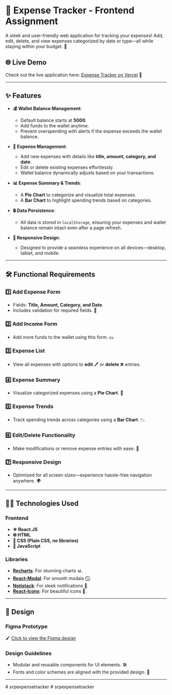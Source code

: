 # 💸 Expense Tracker - Frontend Assignment

A sleek and user-friendly web application for tracking your expenses! Add, edit, delete, and view expenses categorized by date or type—all while staying within your budget. 🚀

## 🌐 Live Demo
Check out the live application here: [Expense Tracker on Vercel](https://expense-tracker-web-app-seven.vercel.app/) 🎉

---

## ✨ Features
- **💰 Wallet Balance Management**:  
  - Default balance starts at **5000**.  
  - Add funds to the wallet anytime.  
  - Prevent overspending with alerts if the expense exceeds the wallet balance.

- **📝 Expense Management**:  
  - Add new expenses with details like **title, amount, category, and date**.  
  - Edit or delete existing expenses effortlessly.  
  - Wallet balance dynamically adjusts based on your transactions.

- **📊 Expense Summary & Trends**:  
  - A **Pie Chart** to categorize and visualize total expenses.  
  - A **Bar Chart** to highlight spending trends based on categories.

- **🔒 Data Persistence**:  
  - All data is stored in `localStorage`, ensuring your expenses and wallet balance remain intact even after a page refresh.

- **📱 Responsive Design**:  
  - Designed to provide a seamless experience on all devices—desktop, tablet, and mobile.

---

## 🛠️ Functional Requirements
### 1️⃣ **Add Expense Form**
- Fields: **Title, Amount, Category, and Date**.  
- Includes validation for required fields. 🚦

### 2️⃣ **Add Income Form**
- Add more funds to the wallet using this form. 💵

### 3️⃣ **Expense List**
- View all expenses with options to **edit** 🖊️ or **delete** ❌ entries.

### 4️⃣ **Expense Summary**
- Visualize categorized expenses using a **Pie Chart**. 🥧

### 5️⃣ **Expense Trends**
- Track spending trends across categories using a **Bar Chart**. 📉

### 6️⃣ **Edit/Delete Functionality**
- Make modifications or remove expense entries with ease. 🔄

### 7️⃣ **Responsive Design**
- Optimized for all screen sizes—experience hassle-free navigation anywhere. 🌍

---

## 🧑‍💻 Technologies Used
### Frontend
- **⚛️ React.JS**
- **🌐 HTML**
- **🎨 CSS (Plain CSS, no libraries)**  
- **📜 JavaScript**

### Libraries
- **[Recharts](https://recharts.org/en-US/)**: For stunning charts 📊.  
- **[React-Modal](https://reactcommunity.org/react-modal/)**: For smooth modals 🪟.  
- **[Notistack](https://iamhosseindhv.com/notistack/demos)**: For sleek notifications 🔔.  
- **[React-Icons](https://react-icons.github.io/react-icons/)**: For beautiful icons 🎨.

---

## 🎨 Design
### Figma Prototype
🖌️ [Click to view the Figma design](https://www.figma.com/proto/yHps1cSScYurYlrtnHmQMN/Crio-Takehome---Expense-Tracker?type=design&node-id=2-6&t=f21zpQNA6iD7q7Ha-1&scaling=scale-down&page-id=0%3A1&starting-point-node-id=2%3A6)  

### Design Guidelines
- Modular and reusable components for UI elements. 🛠️  
- Fonts and color schemes are aligned with the provided design. 🎯

---
#   s r p e x p e n s e t r a c k e r  
 #   s r p e x p e n s e t r a c k e r  
 